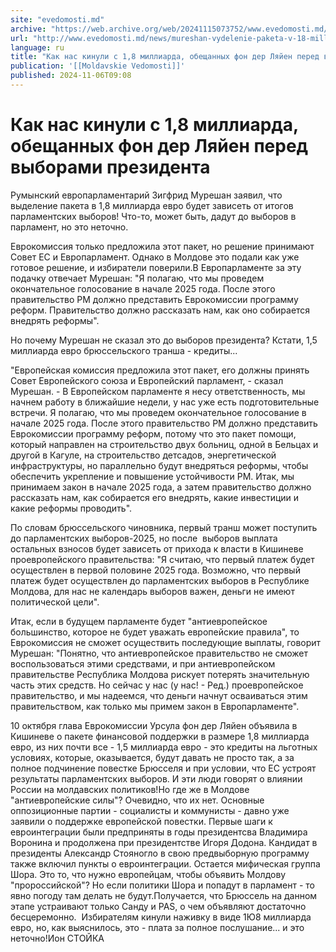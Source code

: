 ```yaml
---
site: "evedomosti.md"
archive: "https://web.archive.org/web/20241115073752/www.evedomosti.md/news/mureshan-vydelenie-paketa-v-18-milliarda-budet-zaviset-ot-it"
url: "http://www.evedomosti.md/news/mureshan-vydelenie-paketa-v-18-milliarda-budet-zaviset-ot-it"
language: ru
title: "Как нас кинули с 1,8 миллиарда, обещанных фон дер Ляйен перед выборами президента"
publication: '[[Moldavskie Vedomosti]]'
published: 2024-11-06T09:08
---
```


# Как нас кинули с 1,8 миллиарда, обещанных фон дер Ляйен перед выборами президента

Румынский европарламентарий Зигфрид Мурешан заявил, что выделение пакета в 1,8 миллиарда евро будет зависеть от итогов парламентских выборов! Что-то, может быть, дадут до выборов в парламент, но это неточно.

Еврокомиссия только предложила этот пакет, но решение принимают Совет ЕС и Европарламент. Однако в Молдове это подали как уже готовое решение, и избиратели поверили.В Европарламенте за эту подачку отвечает Мурешан: "Я полагаю, что мы проведем окончательное голосование в начале 2025 года. После этого правительство РМ должно представить Еврокомиссии программу реформ. Правительство должно рассказать нам, как оно собирается внедрять реформы".

Но почему Мурешан не сказал это до выборов президента? Кстати, 1,5 миллиарда евро брюссельского транша - кредиты...

"Европейская комиссия предложила этот пакет, его должны принять Совет Европейского союза и Европейский парламент, - сказал Мурешан. - В Европейском парламенте я несу ответственность, мы начнем работу в ближайшие недели, у нас уже есть подготовительные встречи. Я полагаю, что мы проведем окончательное голосование в начале 2025 года. После этого правительство РМ должно представить Еврокомиссии программу реформ, потому что это пакет помощи, который направлен на строительство двух больниц, одной в Бельцах и другой в Кагуле, на строительство детсадов, энергетической инфраструктуры, но параллельно будут внедряться реформы, чтобы обеспечить укрепление и повышение устойчивости РМ. Итак, мы принимаем закон в начале 2025 года, а затем правительство должно рассказать нам, как собирается его внедрять, какие инвестиции и какие реформы проводить".

По словам брюссельского чиновника, первый транш может поступить до парламентских выборов-2025, но после  выборов выплата остальных взносов будет зависеть от прихода к власти в Кишиневе проевропейского правительства: "Я считаю, что первый платеж будет осуществлен в первой половине 2025 года. Возможно, что первый платеж будет осуществлен до парламентских выборов в Республике Молдова, для нас не календарь выборов важен, деньги не имеют политической цели".

Итак, если в будущем парламенте будет "антиевропейское большинство, которое не будет уважать европейские правила", то Еврокомиссия не сможет осуществить последующие выплаты, говорит Мурешан: "Понятно, что антиевропейское правительство не сможет воспользоваться этими средствами, и при антиевропейском правительстве Республика Молдова рискует потерять значительную часть этих средств. Но сейчас у нас (у нас! - Ред.) проевропейское правительство, и мы надеемся, что деньги начнут осваиваться этим правительством, как только мы примем закон в Европарламенте".

10 октября глава Еврокомиссии Урсула фон дер Ляйен объявила в Кишиневе о пакете финансовой поддержки в размере 1,8 миллиарда евро, из них почти все - 1,5 миллиарда евро - это кредиты на льготных условиях, которые, оказывается, будут давать не просто так, а за полное подчинение повестке Брюсселя и при условии, что ЕС устроят результаты парламентских выборов. И эти люди говорят о влиянии России на молдавских политиков!Но где же в Молдове "антиевропейские силы"? Очевидно, что их нет. Основные оппозиционные партии - социалисты и коммунисты - давно уже заявили о поддержке европейской повестки. Первые шаги к евроинтеграции были предприняты в годы президентсва Владимира Воронина и продолжена при президентстве Игоря Додона. Кандидат в президенты Александр Стояногло в свою предвыборную программу также включил пункты о евроинтеграции. Остается мифическая группа Шора. Это то, что нужно европейцам, чтобы объявить Молдову "пророссийской"? Но если политики Шора и попадут в парламент - то явно погоду там делать не будут.Получается, что Брюссель на данном этапе устраивают только Санду и PAS, о чем объявляют достаточно бесцеремонно.  Избирателям кинули наживку в виде 1Ю8 миллиарда евро, но, как выяснилось, это - плата за полное послушание... и это неточно!Ион СТОЙКА